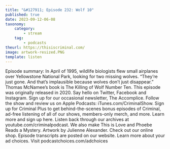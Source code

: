 ```yaml
---
title: "&#127911; Episode 232: Wolf 10"
published: true
date: 2023-09-12-06-08
taxonomy:
    category:
        - stream
    tag:
        - podcasts
theurl: https://thisiscriminal.com/
image: artwork-resized.PNG
template: listen
---
```


Episode summary: In April of 1995, wildlife biologists flew small airplanes over Yellowstone National Park, looking for two missing wolves. &ldquo;They&rsquo;re just gone. And that&rsquo;s implausible because wolves don&rsquo;t just disappear.&rdquo; Thomas McNamee&rsquo;s book is The Killing of Wolf Number Ten. This episode was originally released in 2020. Say hello on Twitter, Facebook and Instagram. Sign up for our occasional newsletter, The Accomplice. Follow the show and review us on Apple Podcasts: iTunes.com/CriminalShow. Sign up for Criminal Plus to get behind-the-scenes bonus episodes of Criminal, ad-free listening of all of our shows, members-only merch, and more. Learn more and sign up here. Listen back through our archives at youtube.com/criminalpodcast. We also make This is Love and Phoebe Reads a Mystery. Artwork by Julienne Alexander. Check out our online shop. Episode transcripts are posted on our website. Learn more about your ad choices. Visit podcastchoices.com/adchoices
